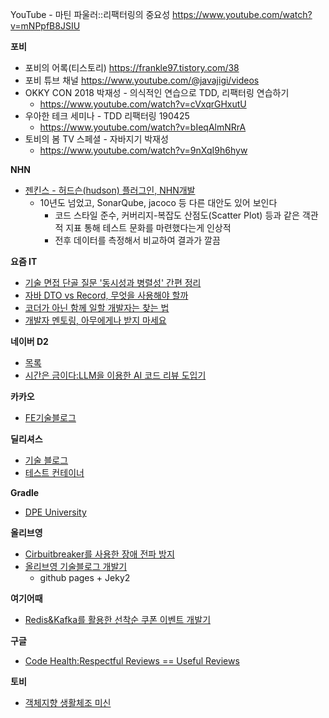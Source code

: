 
YouTube - 마틴 파울러::리팩터링의 중요성 
https://www.youtube.com/watch?v=mNPpfB8JSIU

**포비**
- 포비의 어록(티스토리) https://frankle97.tistory.com/38
- 포비 튜브 채널 https://www.youtube.com/@javajigi/videos
- OKKY CON 2018 박재성 - 의식적인 연습으로 TDD, 리팩터링 연습하기
	- https://www.youtube.com/watch?v=cVxqrGHxutU
- 우아한 테크 세미나 - TDD 리팩터링 190425
	- https://www.youtube.com/watch?v=bIeqAlmNRrA
- 토비의 봄 TV 스페셜 - 자바지기 박재성
	- https://www.youtube.com/watch?v=9nXqI9h6hyw

**NHN**
- [젠킨스 - 허드슨(hudson) 플러그인, NHN개발](https://kthan.tistory.com/entry/%EC%A0%A0%ED%82%A8%EC%8A%A4Jenkins-%ED%97%88%EB%93%9C%EC%8A%A8hudson-%ED%99%9C%EC%9A%A9-%ED%8C%81-%EC%86%8C%EC%8A%A4-%EC%BD%94%EB%93%9C-%EC%BB%A4%EB%B2%84%EB%A6%AC%EC%A7%80Code-Coverage-%ED%94%8C%EB%9F%AC%EA%B7%B8%EC%9D%B8)
	- 10년도 넘었고, SonarQube, jacoco 등 다른 대안도 있어 보인다
		- 코드 스타일 준수, 커버리지-복잡도 산점도(Scatter Plot) 등과 같은 객관적 지표 통해 테스트 문화를 마련했다는게 인상적
		- 전후 데이터를 측정해서 비교하여 결과가 깔끔


**요즘 IT**
- [기술 면접 단골 질문 '동시성과 병렬성' 간편 정리](https://yozm.wishket.com/magazine/detail/2996/)
- [자바 DTO vs Record, 무엇을 사용해야 할까](https://yozm.wishket.com/magazine/detail/2814/)
- [코더가 아닌 함께 일할 개발자는 찾는 법](https://yozm.wishket.com/magazine/detail/3011/)
- [개발자 멘토링, 아무에게나 받지 마세요](https://yozm.wishket.com/magazine/detail/3010/)


**네이버 D2**
- [목록](https://d2.naver.com/helloworld)
- [시간은 금이다:LLM을 이용한 AI 코드 리뷰 도입기](https://d2.naver.com/helloworld/7321313)

**카카오**
- [FE기술블로그](https://fe-developers.kakaoent.com/)

**딜리셔스**
- [기술 블로그](https://dealicious-inc.github.io/)
- [테스트 컨테이너](https://dealicious-inc.github.io/2022/01/10/test-containers.html)

**Gradle**
- [DPE University](https://dpeuniversity.gradle.com/app/learning_paths)

**올리브영**
- [Cirbuitbreaker를 사용한 장애 전파 방지](https://oliveyoung.tech/2023-08-31/circuitbreaker-inventory-squad/)
- [올리브영 기술블로그 개발기](https://oliveyoung.tech/2020-11-09/How-to-Develop-Blog-With-Github-And-Jekyll/)
	- github pages + Jeky2

**여기어때**
- [Redis&Kafka를 활용한 선착순 쿠폰 이벤트 개발기](https://techblog.gccompany.co.kr/redis-kafka%EB%A5%BC-%ED%99%9C%EC%9A%A9%ED%95%9C-%EC%84%A0%EC%B0%A9%EC%88%9C-%EC%BF%A0%ED%8F%B0-%EC%9D%B4%EB%B2%A4%ED%8A%B8-%EA%B0%9C%EB%B0%9C%EA%B8%B0-feat-%EB%84%A4%EA%B3%A0%EC%99%95-ec6682e39731)

**구글**
- [Code Health:Respectful Reviews == Useful Reviews](https://testing.googleblog.com/2019/11/code-health-respectful-reviews-useful.html)

**토비**
- [객체지향 생활체조 미신](https://www.linkedin.com/feed/update/urn:li:activity:7311174027992035328/)